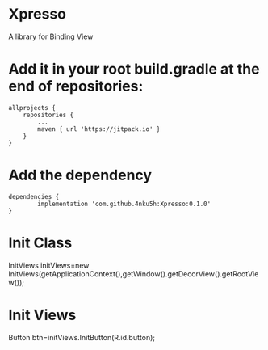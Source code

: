 # Xpresso
A library for Binding View

# Add it in your root build.gradle at the end of repositories:

	allprojects {
		repositories {
			...
			maven { url 'https://jitpack.io' }
		}
	}
  
# Add the dependency

	dependencies {
	        implementation 'com.github.4nku5h:Xpresso:0.1.0'
	}
# Init Class
  InitViews initViews=new InitViews(getApplicationContext(),getWindow().getDecorView().getRootView());

# Init Views
  Button btn=initViews.InitButton(R.id.button);
